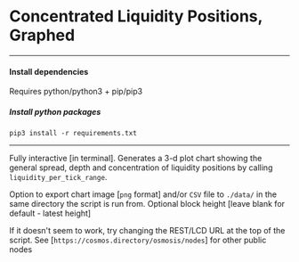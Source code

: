 # Concentrated Liquidity Positions, Graphed

---


#### Install dependencies
Requires python/python3 + pip/pip3

##### Install python packages
`pip3 install -r requirements.txt`
<br>

---

Fully interactive [in terminal]. Generates a 3-d plot chart showing the general spread, depth and concentration of liquidity positions by calling `liquidity_per_tick_range`.


Option to export chart image [`png` format] and/or `CSV` file to `./data/` in the same directory the script is run from.
Optional block height [leave blank for default - latest height]


If it doesn't seem to work, try changing the REST/LCD URL at the top of the script.
See [`https://cosmos.directory/osmosis/nodes`] for other public nodes
